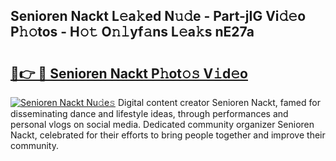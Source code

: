 ## Senioren Nackt L𝚎a𝚔ed N𝚞𝚍e - Part-jIG Vi𝚍𝚎o P𝚑𝚘tos - H𝚘𝚝 O𝚗𝚕yf𝚊ns L𝚎a𝚔s nE27a

# <h2><a href="http://kfdunr.oniu.top/?m=Senioren+Nackt">🔗👉 🔴 Senioren Nackt P𝚑ot𝚘𝚜 V𝚒d𝚎o</a></h2>

[![Senioren Nackt Nu𝚍e𝚜](https://i.imgur.com/0qMVB7G.gif)](http://kfdunr.oniu.top/?m=Senioren+Nackt)
Digital content creator Senioren Nackt, famed for disseminating dance and lifestyle ideas, through performances and personal vlogs on social media. Dedicated community organizer Senioren Nackt, celebrated for their efforts to bring people together and improve their community.  
